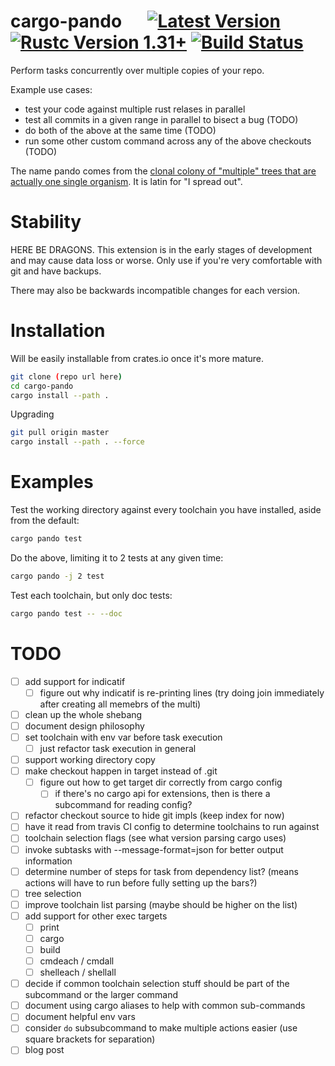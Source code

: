 # cargo-pando &emsp; [![Latest Version]][crates.io] [![Rustc Version 1.31+]][rustc] [![Build Status]][travis_ci]

[Latest Version]: https://img.shields.io/crates/v/cargo-pando.svg
[crates.io]: https://crates.io/crates/cargo-pando
[Rustc Version 1.31+]: https://img.shields.io/badge/rustc-1.31+-lightgray.svg
[rustc]: https://blog.rust-lang.org/2018/12/06/Rust-1.31-and-rust-2018.html
[Build Status]: https://travis-ci.com/KevinMGranger/cargo-pando.svg?branch=master
[travis_ci]: https://travis-ci.com/KevinMGranger/cargo-pando

Perform tasks concurrently over multiple copies of your repo.

Example use cases:

- test your code against multiple rust relases in parallel
- test all commits in a given range in parallel to bisect a bug (TODO)
- do both of the above at the same time (TODO)
- run some other custom command across any of the above checkouts (TODO)

The name pando comes from the [clonal colony of "multiple" trees that are actually one single organism](https://en.wikipedia.org/wiki/Pando_(tree)). It is latin for "I spread out".

# Stability

HERE BE DRAGONS. This extension is in the early stages of development and may
cause data loss or worse. Only use if you're very comfortable with git and have backups.

There may also be backwards incompatible changes for each version.

# Installation

Will be easily installable from crates.io once it's more mature.

```bash
git clone (repo url here)
cd cargo-pando
cargo install --path .
```

Upgrading
```bash
git pull origin master
cargo install --path . --force
```

# Examples

Test the working directory against every toolchain you have installed, aside from the default:
```bash
cargo pando test
```

Do the above, limiting it to 2 tests at any given time:
```bash
cargo pando -j 2 test
```

Test each toolchain, but only doc tests:
```bash
cargo pando test -- --doc
```

# TODO

- [ ] add support for indicatif
  - [ ] figure out why indicatif is re-printing lines (try doing join immediately after creating all memebrs of the multi)
- [ ] clean up the whole shebang
- [ ] document design philosophy
- [ ] set toolchain with env var before task execution
  - [ ] just refactor task execution in general
- [ ] support working directory copy
- [ ] make checkout happen in target instead of .git
  - [ ] figure out how to get target dir correctly from cargo config
    - [ ] if there's no cargo api for extensions, then is there a subcommand for reading config?
- [ ] refactor checkout source to hide git impls (keep index for now)
- [ ] have it read from travis CI config to determine toolchains to run against
- [ ] toolchain selection flags (see what version parsing cargo uses)
- [ ] invoke subtasks with --message-format=json for better output information
- [ ] determine number of steps for task from dependency list? (means actions will have to run before fully setting up the bars?)
- [ ] tree selection
- [ ] improve toolchain list parsing (maybe should be higher on the list)
- [ ] add support for other exec targets
  - [ ] print
  - [ ] cargo
  - [ ] build
  - [ ] cmdeach / cmdall
  - [ ] shelleach / shellall
- [ ] decide if common toolchain selection stuff should be part of the subcommand or the larger command
- [ ] document using cargo aliases to help with common sub-commands
- [ ] document helpful env vars
- [ ] consider `do` subsubcommand to make multiple actions easier (use square brackets for separation)
- [ ] blog post